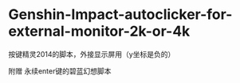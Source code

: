 # Genshin-Impact-autoclicker-for-external-monitor-2k-or-4k
按键精灵2014的脚本，外接显示屏用（y坐标是负的）

附赠 永续enter键的碧蓝幻想脚本
